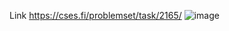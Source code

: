 Link https://cses.fi/problemset/task/2165/
![image](https://user-images.githubusercontent.com/66742842/211194643-a515e804-5ec8-4481-ba4b-e1e7c2517d28.png)
